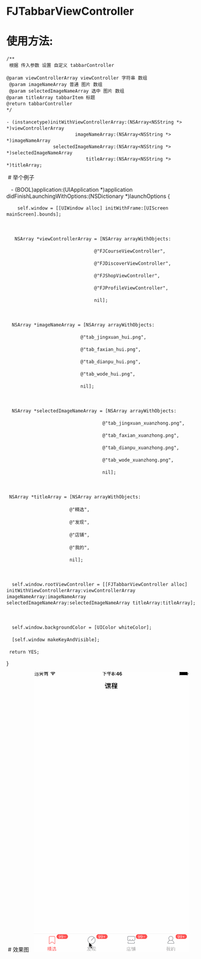# FJTabbarViewController

# 使用方法:

    /**
     根据 传入参数 设置 自定义 tabbarController
 
    @param viewControllerArray viewController 字符串 数组
     @param imageNameArray 普通 图片 数组
     @param selectedImageNameArray 选中 图片 数组
    @param titleArray tabbarItem 标题
    @return tabbarController
    */
 
    - (instancetype)initWithViewControllerArray:(NSArray<NSString *> *)viewControllerArray
                             imageNameArray:(NSArray<NSString *> *)imageNameArray
                     selectedImageNameArray:(NSArray<NSString *> *)selectedImageNameArray
                                 titleArray:(NSArray<NSString *> *)titleArray;
                                 
  # 举个例子
  
       - (BOOL)application:(UIApplication *)application didFinishLaunchingWithOptions:(NSDictionary *)launchOptions {

    

        self.window = [[UIWindow alloc] initWithFrame:[UIScreen mainScreen].bounds];

    

       NSArray *viewControllerArray = [NSArray arrayWithObjects:

                                    @"FJCourseViewController",

                                    @"FJDiscoverViewController",

                                    @"FJShopViewController",

                                    @"FJProfileViewController",

                                    nil];

    

      NSArray *imageNameArray = [NSArray arrayWithObjects:

                               @"tab_jingxuan_hui.png",

                               @"tab_faxian_hui.png",

                               @"tab_dianpu_hui.png",

                               @"tab_wode_hui.png",

                               nil];

    

      NSArray *selectedImageNameArray = [NSArray arrayWithObjects:

                                       @"tab_jingxuan_xuanzhong.png",

                                       @"tab_faxian_xuanzhong.png",

                                       @"tab_dianpu_xuanzhong.png",

                                       @"tab_wode_xuanzhong.png",

                                       nil];

    

     NSArray *titleArray = [NSArray arrayWithObjects:

                           @"精选",

                           @"发现",

                           @"店铺",

                           @"我的",

                           nil];

    

      self.window.rootViewController = [[FJTabbarViewController alloc] initWithViewControllerArray:viewControllerArray imageNameArray:imageNameArray selectedImageNameArray:selectedImageNameArray titleArray:titleArray];

    

      self.window.backgroundColor = [UIColor whiteColor];

      [self.window makeKeyAndVisible];

     return YES;

  }
  
  # 效果图
  
  ![FJTabbarController](https://github.com/fangjinfeng/FJTabbarViewController/blob/master/FJTabbarViewControllerDemo/Snapshots/FJTabbarController.gif)
